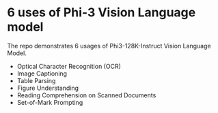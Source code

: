# 6 uses of Phi-3 Vision Language model
The repo demonstrates 6 usages of Phi3-128K-Instruct Vision Language Model.

- Optical Character Recognition (OCR)
- Image Captioning
- Table Parsing
- Figure Understanding
- Reading Comprehension on Scanned Documents
- Set-of-Mark Prompting